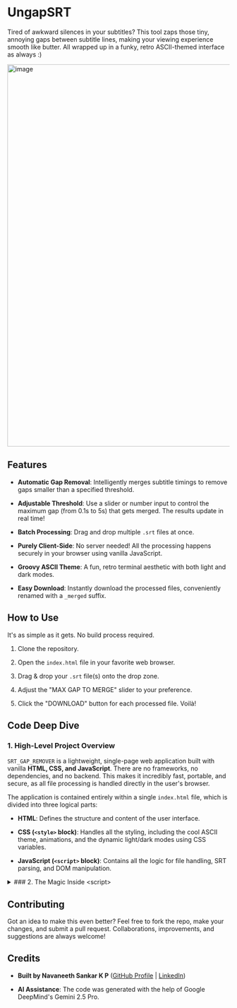 # UngapSRT

Tired of awkward silences in your subtitles? This tool zaps those tiny, annoying gaps between subtitle lines, making your viewing experience smooth like butter. All wrapped up in a funky, retro ASCII-themed interface as always :)

<img width="1603" height="865" alt="image" src="https://github.com/user-attachments/assets/de4e06a0-139f-437d-a682-166033ce1455" />


## Features

* **Automatic Gap Removal**: Intelligently merges subtitle timings to remove gaps smaller than a specified threshold.

* **Adjustable Threshold**: Use a slider or number input to control the maximum gap (from 0.1s to 5s) that gets merged. The results update in real time!

* **Batch Processing**: Drag and drop multiple `.srt` files at once.

* **Purely Client-Side**: No server needed! All the processing happens securely in your browser using vanilla JavaScript.

* **Groovy ASCII Theme**: A fun, retro terminal aesthetic with both light and dark modes.

* **Easy Download**: Instantly download the processed files, conveniently renamed with a `_merged` suffix.

## How to Use

It's as simple as it gets. No build process required.

1. Clone the repository.

2. Open the `index.html` file in your favorite web browser.

3. Drag & drop your `.srt` file(s) onto the drop zone.

4. Adjust the "MAX GAP TO MERGE" slider to your preference.

5. Click the "DOWNLOAD" button for each processed file. Voilà!

## Code Deep Dive

### 1. High-Level Project Overview

`SRT_GAP_REMOVER` is a lightweight, single-page web application built with vanilla **HTML, CSS, and JavaScript**. There are no frameworks, no dependencies, and no backend. This makes it incredibly fast, portable, and secure, as all file processing is handled directly in the user's browser.

The application is contained entirely within a single `index.html` file, which is divided into three logical parts:

* **HTML**: Defines the structure and content of the user interface.

* **CSS (`<style>` block)**: Handles all the styling, including the cool ASCII theme, animations, and the dynamic light/dark modes using CSS variables.

* **JavaScript (`<script>` block)**: Contains all the logic for file handling, SRT parsing, and DOM manipulation.

<details>
<summary>### 2. The Magic Inside &lt;script&gt;</summary>

The core logic of the application resides in the JavaScript. Here's how it works:

* **Time Conversion (`timeToMs` & `msToTime`)**:
  Two utility functions are the backbone of the time manipulation.

  * `timeToMs`: Takes an SRT timestamp string (`HH:MM:SS,ms`) and converts it into a total millisecond count. This makes calculating time differences straightforward.

  * `msToTime`: Does the reverse, converting a millisecond value back into a perfectly formatted SRT string.

* **The Core Logic (`processSrt`)**:
  This is where the main subtitle processing happens. When a file is read, its content is passed to this function along with the user-defined threshold.

  1. The entire SRT file content is split into individual subtitle blocks based on the double newline separator (`\r?\n\r?\n`).

  2. Each block is then mapped into a JavaScript object containing its `index`, `startTime`, `endTime`, and `text`. The start and end times are also converted to milliseconds for easy comparison.

  3. The code then loops through the array of subtitle objects, starting from the second one (`i = 1`).

  4. In each iteration, it calculates the `gap` between the `startTimeMs` of the current subtitle and the `endTimeMs` of the previous one.

  5. **If the `gap` is greater than 0 but less than or equal to the `thresholdMs`**, it means the gap should be removed! The function adjusts the current subtitle's `startTimeMs` to be just 1ms after the previous subtitle's `endTimeMs`.

  6. Finally, the array of modified subtitle objects is joined back together into a single, correctly formatted SRT string.

* **DOM Manipulation & Event Handling**:
  The UI is brought to life with event listeners.

  * A `drop` event listener on the `drop-zone` element handles the drag-and-drop functionality.

  * `input` event listeners on the `threshold-slider` and `threshold-number` immediately re-run the `processFiles` function whenever the user changes the gap value.

  * The `processFiles` function reads the selected files using `FileReader` and then calls `createResultCard` to dynamically generate and animate the result cards in the UI.

* **Theming (`applyTheme`)**:
  The light/dark mode is controlled by toggling a `dark` class on the root `<html>` element. The CSS uses variables (e.g., `--bg-color`, `--text-color`) that are redefined within the `html.dark` scope, allowing for an instant theme switch. The user's preference is saved to `localStorage` so it persists across sessions.
</details>

## Contributing

Got an idea to make this even better? Feel free to fork the repo, make your changes, and submit a pull request. Collaborations, improvements, and suggestions are always welcome!

## Credits

* **Built by Navaneeth Sankar K P** ([GitHub Profile](https://github.com/navuxneeth) | [LinkedIn](https://www.linkedin.com/in/navaneeth-sankar-k-p))

* **AI Assistance**: The code was generated with the help of Google DeepMind's Gemini 2.5 Pro.

